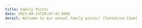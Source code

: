 ```yaml
---
title: Family Picnic
date: 2023-09-23T20:47:42.840Z
detail: Welcome to our annual family picnic! (Tentative-11am)
---
```

